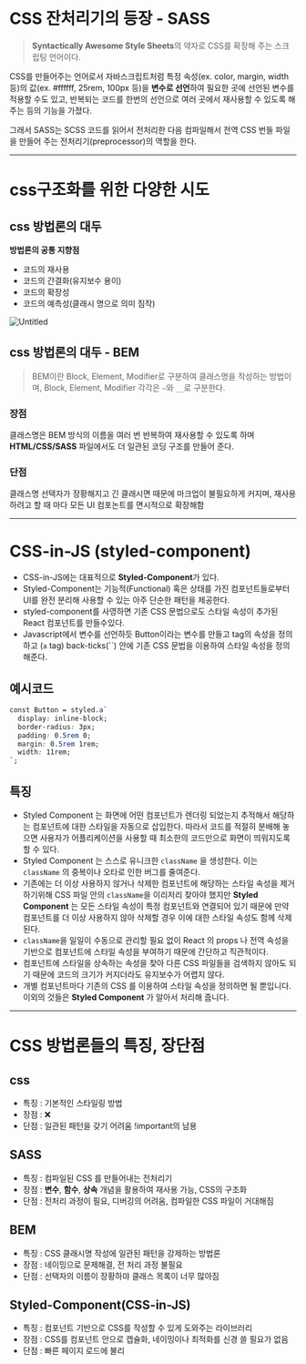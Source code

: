 # CSS 잔처리기의 등장 - SASS

> **Syntactically Awesome Style Sheets**의 약자로 CSS를 확장해 주는 스크립팅 언어이다.

CSS를 만들어주는 언어로서 자바스크립트처럼 특정 속성(ex. color, margin, width 등)의 값(ex. #ffffff, 25rem, 100px 등)을 **변수로 선언**하여 필요한 곳에 선언된 변수를 적용할 수도 있고, 반복되는 코드를 한번의 선언으로 여러 곳에서 재사용할 수 있도록 해 주는 등의 기능을 가졌다.

그래서 SASS는 SCSS 코드를 읽어서 전처리한 다음 컴파일해서 전역 CSS 번들 파일을 만들어 주는 전처리기(preprocessor)의 역할을 한다.

------

# css구조화를 위한 다양한 시도

## css 방법론의 대두

**방법론의 공통 지향점**

- 코드의 재사용
- 코드의 간결화(유지보수 용이)
- 코드의 확장성
- 코드의 예측성(클래시 명으로 의미 짐작)

![Untitled](https://s3-us-west-2.amazonaws.com/secure.notion-static.com/e4fef909-a71e-42f8-bc09-6901f65018f2/Untitled.png)

## css 방법론의 대두 - BEM

> BEM이란 Block, Element, Modifier로 구분하여 클래스명을 작성하는 방법이며, Block, Element, Modifier 각각은 `—`와 `__`로 구분한다.

### 장점

클래스명은 BEM 방식의 이름을 여러 번 반복하여 재사용할 수 있도록 하며 **HTML/CSS/SASS** 파일에서도 더 일관된 코딩 구조를 만들어 준다.

### 단점

클래스명 선택자가 장황해지고 긴 클래시면 때문에 마크업이 불필요하게 커지며, 재사용하려고 할 때 마다 모든 UI 컴포논트를 면시적으로 확장해함

------

# CSS-in-JS (styled-component)

- CSS-in-JS에는 대표적으로 **Styled-Component**가 있다.
- Styled-Component는 기능적(Functional) 혹은 상태를 가진 컴포넌트들로부터 UI를 완전 분리해 사용할 수 있는 아주 단순한 패턴을 제공한다.
- styled-component를 사영하면 기존 CSS 문법으로도 스타일 속성이 추가된 React 컴포넌트를 만들수있다.
- Javascript에서 변수를 선언하듯 Button이라는 변수를 만들고 tag의 속성을 정의하고 (`a` tag) back-ticks(``) 안에 기존 CSS 문법을 이용하여 스타일 속성을 정의해준다.

## 예시코드

```css
const Button = styled.a`
  display: inline-block;
  border-radius: 3px;
  padding: 0.5rem 0;
  margin: 0.5rem 1rem;
  width: 11rem;
`;
```

## 특징

- Styled Component 는 화면에 어떤 컴포넌트가 렌더링 되었는지 추적해서 해당하는 컴포넌트에 대한 스타일을 자동으로 삽입한다. 따라서 코드를 적절히 분배해 놓으면 사용자가 어플리케이션을 사용할 때 최소한의 코드만으로 화면이 띄워지도록 할 수 있다.
- Styled Component 는 스스로 유니크한 `className` 을 생성한다. 이는 `className` 의 중복이나 오타로 인한 버그를 줄여준다.
- 기존에는 더 이상 사용하지 않거나 삭제한 컴포넌트에 해당하는 스타일 속성을 제거하기위해 CSS 파일 안의 `className`을 이리저리 찾아야 했지만 **Styled Component** 는 모든 스타일 속성이 특정 컴포넌트와 연결되어 있기 때문에 만약 컴포넌트를 더 이상 사용하지 않아 삭제할 경우 이에 대한 스타일 속성도 함께 삭제된다.
- `className`을 일일이 수동으로 관리할 필요 없이 React 의 props 나 전역 속성을 기반으로 컴포넌트에 스타일 속성을 부여하기 때문에 간단하고 직관적이다.
- 컴포넌트에 스타일을 상속하는 속성을 찾아 다른 CSS 파일들을 검색하지 않아도 되기 때문에 코드의 크기가 커지더라도 유지보수가 어렵지 않다.
- 개별 컴포넌트마다 기존의 CSS 를 이용하여 스타일 속성을 정의하면 될 뿐입니다. 이외의 것들은 **Styled Component** 가 알아서 처리해 줍니다.

------

# CSS 방법론들의 특징, 장단점

## css

- 특징 : 기본적인 스타일링 방법
- 장점 : ❌
- 단점 : 일관된 패턴을 갖기 어려움 !important의 남용

## SASS

- 특징 : 컴파일된 CSS 를 만들어내는 전처리기
- 장점 : **변수**, **함수**, **상속** 개념을 활용하여 재사용 가능, CSS의 구조화
- 단점 : 전처리 과정이 필요, 디버깅의 어려움, 컴파일한 CSS 파일이 거대해짐

## BEM

- 특징 : CSS 클래시명 작성에 일관된 패턴을 강제하는 방법론
- 장점 : 네이밍으로 문제해결, 전 처리 과정 불필요
- 단점 : 선택자의 이름이 장황하먀 클래스 목록이 너무 많아짐

## Styled-Component(CSS-in-JS)

- 특징 : 컴포넌트 기반으로 CSS를 작성할 수 있게 도와주는 라이브러리
- 장점 : CSS를 컴포넌트 안으로 캡슐화, 네이밍이나 최적화를 신경 쓸 필요가 없음
- 단점 : 빠른 페이지 로드에 불리